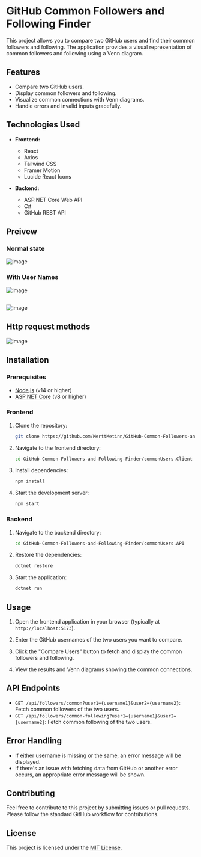 
# GitHub Common Followers and Following Finder

This project allows you to compare two GitHub users and find their common followers and following. The application provides a visual representation of common followers and following using a Venn diagram.

## Features

- Compare two GitHub users.
- Display common followers and following.
- Visualize common connections with Venn diagrams.
- Handle errors and invalid inputs gracefully.

## Technologies Used

- **Frontend:**
  - React
  - Axios
  - Tailwind CSS
  - Framer Motion
  - Lucide React Icons

- **Backend:**
  - ASP.NET Core Web API
  - C#
  - GitHub REST API
 
## Preivew

### Normal state

![image](https://github.com/user-attachments/assets/13d2abc1-e12b-4fa0-93ca-6342e0985558)

### With User Names
![image](https://github.com/user-attachments/assets/d56d750e-f1a7-4bfd-9647-13e236261886)

##

![image](https://github.com/user-attachments/assets/d390ba05-8373-47d9-945c-50474c364abe)

## Http request methods
![image](https://github.com/user-attachments/assets/c3144dd9-fa30-4c83-b366-4b8d0a27fa9a)


## Installation

### Prerequisites

- [Node.js](https://nodejs.org/) (v14 or higher)
- [ASP.NET Core](https://dotnet.microsoft.com/download) (v8 or higher)

### Frontend

1. Clone the repository:
   ```bash
   git clone https://github.com/MerttMetinn/GitHub-Common-Followers-and-Following-Finder.git
   ```

2. Navigate to the frontend directory:
   ```bash
   cd GitHub-Common-Followers-and-Following-Finder/commonUsers.Client
   ```

3. Install dependencies:
   ```bash
   npm install
   ```

4. Start the development server:
   ```bash
   npm start
   ```

### Backend

1. Navigate to the backend directory:
   ```bash
   cd GitHub-Common-Followers-and-Following-Finder/commonUsers.API
   ```

2. Restore the dependencies:
   ```bash
   dotnet restore
   ```

3. Start the application:
   ```bash
   dotnet run
   ```

## Usage

1. Open the frontend application in your browser (typically at `http://localhost:5173`).

2. Enter the GitHub usernames of the two users you want to compare.

3. Click the "Compare Users" button to fetch and display the common followers and following.

4. View the results and Venn diagrams showing the common connections.

## API Endpoints

- `GET /api/followers/common?user1={username1}&user2={username2}`: Fetch common followers of the two users.
- `GET /api/followers/common-following?user1={username1}&user2={username2}`: Fetch common following of the two users.

## Error Handling

- If either username is missing or the same, an error message will be displayed.
- If there's an issue with fetching data from GitHub or another error occurs, an appropriate error message will be shown.

## Contributing

Feel free to contribute to this project by submitting issues or pull requests. Please follow the standard GitHub workflow for contributions.

## License

This project is licensed under the [MIT License](LICENSE).
